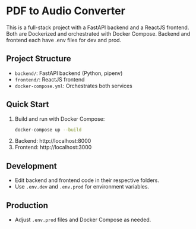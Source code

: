 # PDF to Audio Converter

This is a full-stack project with a FastAPI backend and a ReactJS frontend. Both are Dockerized and orchestrated with Docker Compose. Backend and frontend each have .env files for dev and prod.

## Project Structure
- `backend/`: FastAPI backend (Python, pipenv)
- `frontend/`: ReactJS frontend
- `docker-compose.yml`: Orchestrates both services

## Quick Start

1. Build and run with Docker Compose:
   ```bash
   docker-compose up --build
   ```
2. Backend: http://localhost:8000
3. Frontend: http://localhost:3000

## Development
- Edit backend and frontend code in their respective folders.
- Use `.env.dev` and `.env.prod` for environment variables.

## Production
- Adjust `.env.prod` files and Docker Compose as needed.
